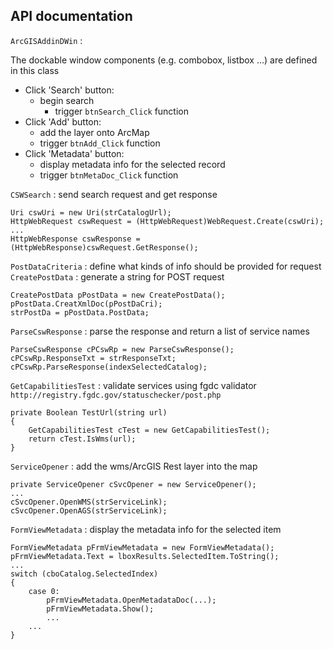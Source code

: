 ## API documentation

`ArcGISAddinDWin` : 

The dockable window components (e.g. combobox, listbox ...) are defined in this class

* Click 'Search' button:
  - begin search
	- trigger `btnSearch_Click` function
* Click 'Add' button:
	- add the layer onto ArcMap 
 	- trigger `btnAdd_Click` function
* Click 'Metadata' button:
	- display metadata info for the selected record
	- trigger `btnMetaDoc_Click` function

`CSWSearch` :  send search request and get response
  
	Uri cswUri = new Uri(strCatalogUrl);
	HttpWebRequest cswRequest = (HttpWebRequest)WebRequest.Create(cswUri);
	...
	HttpWebResponse cswResponse = (HttpWebResponse)cswRequest.GetResponse();	

`PostDataCriteria` : define what kinds of info should be provided for request   
`CreatePostData` : generate a string for POST request   

	CreatePostData pPostData = new CreatePostData();
	pPostData.CreatXmlDoc(pPostDaCri);
	strPostDa = pPostData.PostData;

`ParseCswResponse` : parse the response and return a list of service names

	ParseCswResponse cPCswRp = new ParseCswResponse();
	cPCswRp.ResponseTxt = strResponseTxt;
	cPCswRp.ParseResponse(indexSelectedCatalog);

`GetCapabilitiesTest` : validate services using fgdc validator `http://registry.fgdc.gov/statuschecker/post.php`

	private Boolean TestUrl(string url)
	{
	    GetCapabilitiesTest cTest = new GetCapabilitiesTest();
	    return cTest.IsWms(url);
	}	

`ServiceOpener` : add the wms/ArcGIS Rest layer into the map

	private ServiceOpener cSvcOpener = new ServiceOpener();
	...
	cSvcOpener.OpenWMS(strServiceLink);
	cSvcOpener.OpenAGS(strServiceLink);

`FormViewMetadata` : display the metadata info for the selected item

	FormViewMetadata pFrmViewMetadata = new FormViewMetadata();
	pFrmViewMetadata.Text = lboxResults.SelectedItem.ToString();
	...
	switch (cboCatalog.SelectedIndex)
	{
	    case 0:
	        pFrmViewMetadata.OpenMetadataDoc(...);
	        pFrmViewMetadata.Show();
	        ...
		...
	}
